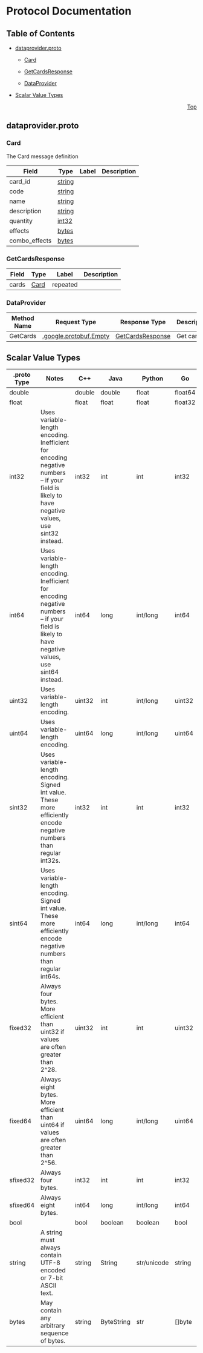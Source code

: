 # Protocol Documentation
<a name="top"></a>

## Table of Contents

- [dataprovider.proto](#dataprovider-proto)
    - [Card](#com-sweetloveinyourheart-kittens-dataproviders-Card)
    - [GetCardsResponse](#com-sweetloveinyourheart-kittens-dataproviders-GetCardsResponse)
  
    - [DataProvider](#com-sweetloveinyourheart-kittens-dataproviders-DataProvider)
  
- [Scalar Value Types](#scalar-value-types)



<a name="dataprovider-proto"></a>
<p align="right"><a href="#top">Top</a></p>

## dataprovider.proto



<a name="com-sweetloveinyourheart-kittens-dataproviders-Card"></a>

### Card
The Card message definition


| Field | Type | Label | Description |
| ----- | ---- | ----- | ----------- |
| card_id | [string](#string) |  |  |
| code | [string](#string) |  |  |
| name | [string](#string) |  |  |
| description | [string](#string) |  |  |
| quantity | [int32](#int32) |  |  |
| effects | [bytes](#bytes) |  |  |
| combo_effects | [bytes](#bytes) |  |  |






<a name="com-sweetloveinyourheart-kittens-dataproviders-GetCardsResponse"></a>

### GetCardsResponse



| Field | Type | Label | Description |
| ----- | ---- | ----- | ----------- |
| cards | [Card](#com-sweetloveinyourheart-kittens-dataproviders-Card) | repeated |  |





 

 

 


<a name="com-sweetloveinyourheart-kittens-dataproviders-DataProvider"></a>

### DataProvider


| Method Name | Request Type | Response Type | Description |
| ----------- | ------------ | ------------- | ------------|
| GetCards | [.google.protobuf.Empty](#google-protobuf-Empty) | [GetCardsResponse](#com-sweetloveinyourheart-kittens-dataproviders-GetCardsResponse) | Get cards |

 



## Scalar Value Types

| .proto Type | Notes | C++ | Java | Python | Go | C# | PHP | Ruby |
| ----------- | ----- | --- | ---- | ------ | -- | -- | --- | ---- |
| <a name="double" /> double |  | double | double | float | float64 | double | float | Float |
| <a name="float" /> float |  | float | float | float | float32 | float | float | Float |
| <a name="int32" /> int32 | Uses variable-length encoding. Inefficient for encoding negative numbers – if your field is likely to have negative values, use sint32 instead. | int32 | int | int | int32 | int | integer | Bignum or Fixnum (as required) |
| <a name="int64" /> int64 | Uses variable-length encoding. Inefficient for encoding negative numbers – if your field is likely to have negative values, use sint64 instead. | int64 | long | int/long | int64 | long | integer/string | Bignum |
| <a name="uint32" /> uint32 | Uses variable-length encoding. | uint32 | int | int/long | uint32 | uint | integer | Bignum or Fixnum (as required) |
| <a name="uint64" /> uint64 | Uses variable-length encoding. | uint64 | long | int/long | uint64 | ulong | integer/string | Bignum or Fixnum (as required) |
| <a name="sint32" /> sint32 | Uses variable-length encoding. Signed int value. These more efficiently encode negative numbers than regular int32s. | int32 | int | int | int32 | int | integer | Bignum or Fixnum (as required) |
| <a name="sint64" /> sint64 | Uses variable-length encoding. Signed int value. These more efficiently encode negative numbers than regular int64s. | int64 | long | int/long | int64 | long | integer/string | Bignum |
| <a name="fixed32" /> fixed32 | Always four bytes. More efficient than uint32 if values are often greater than 2^28. | uint32 | int | int | uint32 | uint | integer | Bignum or Fixnum (as required) |
| <a name="fixed64" /> fixed64 | Always eight bytes. More efficient than uint64 if values are often greater than 2^56. | uint64 | long | int/long | uint64 | ulong | integer/string | Bignum |
| <a name="sfixed32" /> sfixed32 | Always four bytes. | int32 | int | int | int32 | int | integer | Bignum or Fixnum (as required) |
| <a name="sfixed64" /> sfixed64 | Always eight bytes. | int64 | long | int/long | int64 | long | integer/string | Bignum |
| <a name="bool" /> bool |  | bool | boolean | boolean | bool | bool | boolean | TrueClass/FalseClass |
| <a name="string" /> string | A string must always contain UTF-8 encoded or 7-bit ASCII text. | string | String | str/unicode | string | string | string | String (UTF-8) |
| <a name="bytes" /> bytes | May contain any arbitrary sequence of bytes. | string | ByteString | str | []byte | ByteString | string | String (ASCII-8BIT) |

